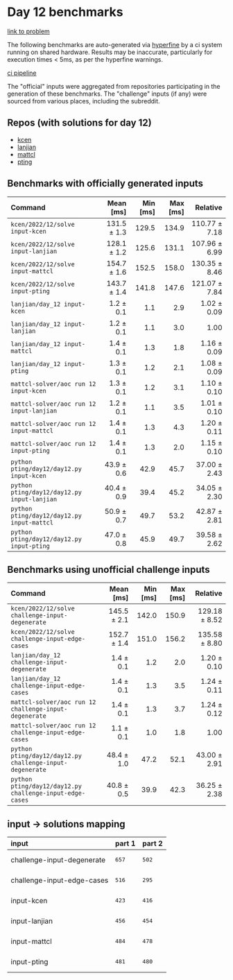 # Day 12 benchmarks

[link to problem](http://adventofcode.com/2022/day/12)

The following benchmarks are auto-generated via [hyperfine](https://github.com/sharkdp/hyperfine) by a ci system running on shared hardware. Results may be inaccurate, particularly for execution times < 5ms, as per the hyperfine warnings.

[ci pipeline](http://ci.papercode.net:8080/teams/aoc2022/pipelines/aoc-compare-2022)

The "official" inputs were aggregated from repositories participating in the generation of these benchmarks. The "challenge" inputs (if any) were sourced from various places, including the subreddit.

## Repos (with solutions for day 12)


- [kcen](https://github.com/kcen/AdventOfCode)
- [lanjian](https://github.com/LanJian/aoc-2022)
- [mattcl](https://github.com/mattcl/aoc2022)
- [pting](https://github.com/pting/aoc2022)

## Benchmarks with officially generated inputs
| Command | Mean [ms] | Min [ms] | Max [ms] | Relative |
|:---|---:|---:|---:|---:|
| `kcen/2022/12/solve input-kcen` | 131.5 ± 1.3 | 129.5 | 134.9 | 110.77 ± 7.18 |
| `kcen/2022/12/solve input-lanjian` | 128.1 ± 1.2 | 125.6 | 131.1 | 107.96 ± 6.99 |
| `kcen/2022/12/solve input-mattcl` | 154.7 ± 1.6 | 152.5 | 158.0 | 130.35 ± 8.46 |
| `kcen/2022/12/solve input-pting` | 143.7 ± 1.4 | 141.8 | 147.6 | 121.07 ± 7.84 |
| `lanjian/day_12 input-kcen` | 1.2 ± 0.1 | 1.1 | 2.9 | 1.02 ± 0.09 |
| `lanjian/day_12 input-lanjian` | 1.2 ± 0.1 | 1.1 | 3.0 | 1.00 |
| `lanjian/day_12 input-mattcl` | 1.4 ± 0.1 | 1.3 | 1.8 | 1.16 ± 0.09 |
| `lanjian/day_12 input-pting` | 1.3 ± 0.1 | 1.2 | 2.1 | 1.08 ± 0.09 |
| `mattcl-solver/aoc run 12 input-kcen` | 1.3 ± 0.1 | 1.2 | 3.1 | 1.10 ± 0.10 |
| `mattcl-solver/aoc run 12 input-lanjian` | 1.2 ± 0.1 | 1.1 | 3.5 | 1.01 ± 0.10 |
| `mattcl-solver/aoc run 12 input-mattcl` | 1.4 ± 0.1 | 1.3 | 4.3 | 1.20 ± 0.11 |
| `mattcl-solver/aoc run 12 input-pting` | 1.4 ± 0.1 | 1.3 | 2.0 | 1.15 ± 0.10 |
| `python pting/day12/day12.py input-kcen` | 43.9 ± 0.6 | 42.9 | 45.7 | 37.00 ± 2.43 |
| `python pting/day12/day12.py input-lanjian` | 40.4 ± 0.9 | 39.4 | 45.2 | 34.05 ± 2.30 |
| `python pting/day12/day12.py input-mattcl` | 50.9 ± 0.7 | 49.7 | 53.2 | 42.87 ± 2.81 |
| `python pting/day12/day12.py input-pting` | 47.0 ± 0.8 | 45.9 | 49.7 | 39.58 ± 2.62 |
## Benchmarks using unofficial challenge inputs
| Command | Mean [ms] | Min [ms] | Max [ms] | Relative |
|:---|---:|---:|---:|---:|
| `kcen/2022/12/solve challenge-input-degenerate` | 145.5 ± 2.1 | 142.0 | 150.9 | 129.18 ± 8.52 |
| `kcen/2022/12/solve challenge-input-edge-cases` | 152.7 ± 1.4 | 151.0 | 156.2 | 135.58 ± 8.80 |
| `lanjian/day_12 challenge-input-degenerate` | 1.4 ± 0.1 | 1.2 | 2.0 | 1.20 ± 0.10 |
| `lanjian/day_12 challenge-input-edge-cases` | 1.4 ± 0.1 | 1.3 | 3.5 | 1.24 ± 0.11 |
| `mattcl-solver/aoc run 12 challenge-input-degenerate` | 1.4 ± 0.1 | 1.3 | 3.7 | 1.24 ± 0.12 |
| `mattcl-solver/aoc run 12 challenge-input-edge-cases` | 1.1 ± 0.1 | 1.0 | 1.8 | 1.00 |
| `python pting/day12/day12.py challenge-input-degenerate` | 48.4 ± 1.0 | 47.2 | 52.1 | 43.00 ± 2.91 |
| `python pting/day12/day12.py challenge-input-edge-cases` | 40.8 ± 0.5 | 39.9 | 42.3 | 36.25 ± 2.38 |

## input -> solutions mapping
|input|part 1|part 2|
|:---|:---|:---|
|challenge-input-degenerate|<pre>657</pre>|<pre>502</pre>|
|challenge-input-edge-cases|<pre>516</pre>|<pre>295</pre>|
|input-kcen|<pre>423</pre>|<pre>416</pre>|
|input-lanjian|<pre>456</pre>|<pre>454</pre>|
|input-mattcl|<pre>484</pre>|<pre>478</pre>|
|input-pting|<pre>481</pre>|<pre>480</pre>|
